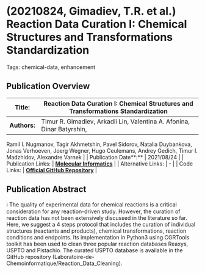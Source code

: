# (20210824, Gimadiev, T.R. et al.) Reaction Data Curation I: Chemical Structures and Transformations Standardization

Tags: chemical-data, enhancement

## Publication Overview

| **Title:**  | Reaction Data Curation I: Chemical Structures and Transformations Standardization |
| --- | --- |
| **Authors:**  | Timur R. Gimadiev, Arkadii Lin, Valentina A. Afonina, Dinar Batyrshin,
Ramil I. Nugmanov, Tagir Akhmetshin, Pavel Sidorov, Natalia Duybankova,
Jonas Verhoeven, Joerg Wegner, Hugo Ceulemans, Andrey Gedich, Timur I. Madzhidov,
Alexandre Varnek |
| Publication Date**:**  | 2021/08/24 |
| Publication Links: | [**Molecular Informatics**](https://onlinelibrary.wiley.com/doi/10.1002/minf.202100119) |
| Alternative Links: | - |
| Code Links: | [**Official GitHub Repository**](https://github.com/Laboratoire-de-Chemoinformatique/Reaction_Data_Cleaning) |

## Publication Abstract

<aside>
ℹ️ The quality of experimental data for chemical reactions is a critical consideration for any reaction-driven study. However, the curation of reaction data has not been extensively discussed in the literature so far. Here, we suggest a 4 steps protocol that includes the curation of individual structures (reactants and products), chemical transformations, reaction conditions and endpoints. Its implementation in Python3 using CGRTools toolkit has been used to clean three popular reaction databases Reaxys, USPTO and Pistachio. The curated USPTO database is available in the GitHub repository (Laboratoire-de-Chemoinformatique/Reaction_Data_Cleaning).

</aside>